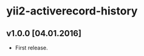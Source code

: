 yii2-activerecord-history
=========================

v1.0.0 [04.01.2016]
-------------------

- First release.